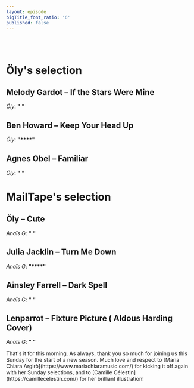 ```yaml
---
layout: episode
bigTitle_font_ratio: '6'
published: false
---
```

<p id="introduction">
<br><br>

</p>

# Öly's selection

## Melody Gardot – If the Stars Were Mine
_Öly_: **"** **"**

## Ben Howard – Keep Your Head Up
_Öly_: **"****"**

## Agnes Obel – Familiar
_Öly_: **"** **"**


# MailTape's selection

## Öly – Cute
_Anaïs G_: **"** **"**

## Julia Jacklin – Turn Me Down 
_Anaïs G_: **"****"**

## Ainsley Farrell – Dark Spell
_Anaïs G_: **"** **"**

## Lenparrot – Fixture Picture ( Aldous Harding Cover)
_Anaïs G_: **"** **"**


<p id="outroduction"> That's it for this morning. As always, thank you so much for joining us this Sunday for the start of a new season. Much love and respect to [Maria Chiara Argirò](https://www.mariachiaramusic.com/) for kicking it off again with her Sunday selections, and to [Camille Célestin](https://camillecelestin.com/) for her brilliant illustration!</p>